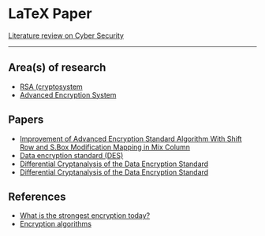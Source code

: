 # LaTeX Paper
[Literature review on Cyber Security](https://www.overleaf.com/project/5dc88b50eed0e30001b0bbfd)

<hr>

## Area(s) of research
* [RSA (cryptosystem](https://en.wikipedia.org/wiki/RSA_(cryptosystem))
* [Advanced Encryption System](https://en.wikipedia.org/wiki/Advanced_Encryption_Standard)

## Papers
* [Improvement of Advanced Encryption Standard Algorithm With Shift Row and S.Box Modification Mapping in Mix Column](https://www.sciencedirect.com/science/article/pii/S1877050917321294)
* [Data encryption standard (DES)](https://link.springer.com/referenceworkentry/10.1007%2F0-387-23483-7_94)
* [Differential Cryptanalysis of the Data Encryption Standard](https://books.google.ie/books?hl=en&lr=&id=hy7jBwAAQBAJ&oi=fnd&pg=PA1&dq=data+encryption&ots=LzhHdNo2oK&sig=zTBgeIFv6_mEB96cJmaln4YUuRk&redir_esc=y#v=onepage&q=data%20encryption&f=false)
* [Differential Cryptanalysis of the Data Encryption Standard](https://ieeexplore.ieee.org/abstract/document/1598556)

## References
* [What is the strongest encryption today?](https://www.technadu.com/strongest-encryption/37596/)
* [Encryption algorithms](http://www.networksorcery.com/enp/data/encryption.htm)

